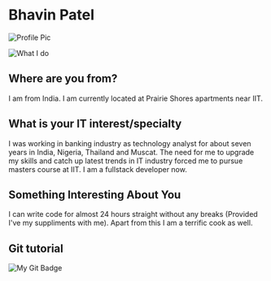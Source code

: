 # Bhavin Patel

![Profile Pic][logo]

[logo]: https://github.com/illinoistech-itm/bpatel68/blob/master/itmo-544/images/pic1.jpg "This is ME"


![What I do][logo1]

[logo1]: https://github.com/illinoistech-itm/bpatel68/blob/master/itmo-544/images/pic2.jpg "This is what I do"


## Where are you from?

I am from India. I am currently located at Prairie Shores apartments near IIT.

## What is your IT interest/specialty

I was working in banking industry as technology analyst for about seven years in India, Nigeria, Thailand and Muscat. The need for me to upgrade my skills and catch up latest trends in IT industry forced me to pursue masters course at IIT. I am a fullstack developer now.

## Something Interesting About You

I can write code for almost 24 hours straight without any breaks (Provided I've my suppliments with me). Apart from this I am a terrific cook as well.

## Git tutorial

![My Git Badge][logo2]

[logo2]: https://github.com/illinoistech-itm/bpatel68/blob/master/itmo-544/images/pic3.jpg "Git Badge"
